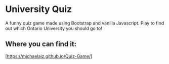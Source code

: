 # University Quiz
A funny quiz game made using Bootstrap and vanilla Javascript. Play to find out which Ontario University you should go to!

## Where you can find it: 
[https://michaelaiz.github.io/Quiz-Game/]
